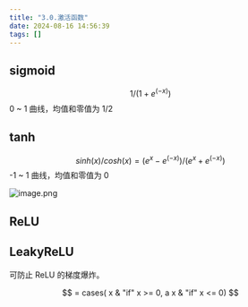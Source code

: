 ```yaml
---
title: "3.0.激活函数"
date: 2024-08-16 14:56:39
tags: []
---
```

## sigmoid

$$1 / (1 + e^(-x))$$
0 ~ 1 曲线，均值和零值为 $1 / 2$

## tanh

$$sinh(x) / cosh(x) = (e^x - e^(-x)) / (e^x + e^(-x))$$
-1 ~ 1 曲线，均值和零值为 $0$

![image.png](https://how-to-1258460161.cos.ap-shanghai.myqcloud.com/how-to/20241112154001.webp)

## ReLU

## LeakyReLU

可防止 ReLU 的梯度爆炸。

$$ = cases( x & "if" x >= 0, a x & "if" x <= 0) $$
